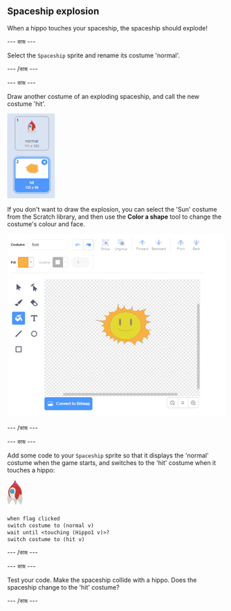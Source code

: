 ## Spaceship explosion

When a hippo touches your spaceship, the spaceship should explode!

\--- কাজ \---

Select the `Spaceship` sprite and rename its costume 'normal'.

\--- /কাজ \---

\--- কাজ \---

Draw another costume of an exploding spaceship, and call the new costume 'hit'.

![screenshot](images/invaders-spaceship-costumes.png)

If you don't want to draw the explosion, you can select the 'Sun' costume from the Scratch library, and then use the **Color a shape** tool to change the costume's colour and face.

![screenshot](images/invaders-sun.png)

\--- /কাজ \---

\--- কাজ \---

Add some code to your `Spaceship` sprite so that it displays the 'normal' costume when the game starts, and switches to the 'hit' costume when it touches a hippo:

![rocket sprite](images/rocket-sprite.png)

```blocks3
when flag clicked
switch costume to (normal v)
wait until <touching (Hippo1 v)>?
switch costume to (hit v)
```

\--- /কাজ \---

\--- কাজ \---

Test your code. Make the spaceship collide with a hippo. Does the spaceship change to the 'hit' costume?

\--- /কাজ \---